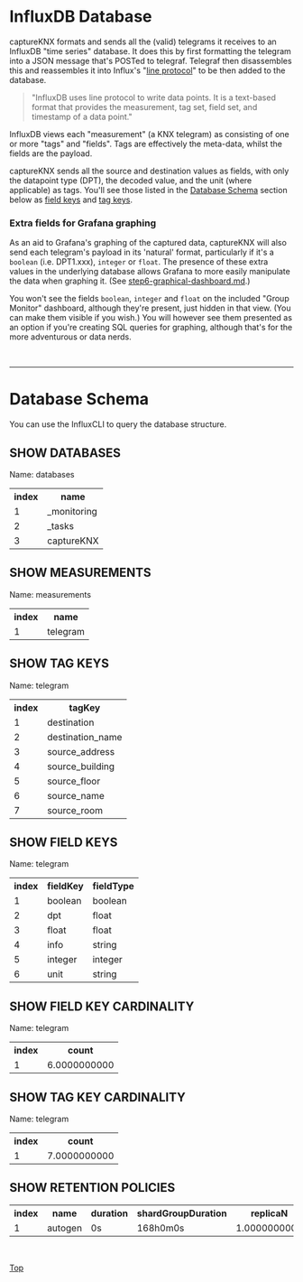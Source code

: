 # InfluxDB Database

captureKNX formats and sends all the (valid) telegrams it receives to an InfluxDB "time series" database. It does this by first formatting the telegram into a JSON message that's POSTed to telegraf. Telegraf then disassembles this and reassembles it into Influx's "[line protocol](https://docs.influxdata.com/influxdb/v2/reference/syntax/line-protocol/)" to be then added to the database.

> "InfluxDB uses line protocol to write data points. It is a text-based format that provides the measurement, tag set, field set, and timestamp of a data point."

InfluxDB views each "measurement" (a KNX telegram) as consisting of one or more "tags" and "fields". Tags are effectively the meta-data, whilst the fields are the payload.

captureKNX sends all the source and destination values as fields, with only the datapoint type (DPT), the decoded value, and the unit (where applicable) as tags. You'll see those listed in the [Database Schema](#database-schema) section below as [field keys](#show-field-keys) and [tag keys](#show-tag-keys).

### Extra fields for Grafana graphing

As an aid to Grafana's graphing of the captured data, captureKNX will also send each telegram's payload in its 'natural' format, particularly if it's a `boolean` (i.e. DPT1.xxx), `integer` or `float`. The presence of these extra values in the underlying database allows Grafana to more easily manipulate the data when graphing it. (See [step6-graphical-dashboard.md](/docs/step6-graphical-dashboard.md).)

You won't see the fields `boolean`, `integer` and `float` on the included "Group Monitor" dashboard, although they're present, just hidden in that view. (You can make them visible if you wish.) You will however see them presented as an option if you're creating SQL queries for graphing, although that's for the more adventurous or data nerds.

<br/>
<hr/>

# Database Schema

You can use the InfluxCLI to query the database structure.

## SHOW DATABASES

Name: databases

<table>
<tr><th>index</th><th>name</th></tr>
<tr><td>1</td><td>_monitoring</td></tr>
<tr><td>2</td><td>_tasks</td></tr>
<tr><td>3</td><td>captureKNX</td></tr>
</table>

## SHOW MEASUREMENTS

Name: measurements
<table>
<tr><th>index</th><th>name</th></tr>
<tr><td>1</td><td>telegram</td></tr>
</table>

## SHOW TAG KEYS

Name: telegram

<table>
<tr><th>index</th><th>tagKey</th></tr>
<tr><td>1</td><td>destination</td></tr>
<tr><td>2</td><td>destination_name</td></tr>
<tr><td>3</td><td>source_address</td></tr>
<tr><td>4</td><td>source_building</td></tr>
<tr><td>5</td><td>source_floor</td></tr>
<tr><td>6</td><td>source_name</td></tr>
<tr><td>7</td><td>source_room</td></tr>
</table>

## SHOW FIELD KEYS

Name: telegram

<table>
<tr><th>index</th><th>fieldKey</th><th>fieldType</th></tr>
<tr><td>1</td><td>boolean</td><td>boolean</td></tr>
<tr><td>2</td><td>dpt</td><td>float</td></tr>
<tr><td>3</td><td>float</td><td>float</td></tr>
<tr><td>4</td><td>info</td><td>string</td></tr>
<tr><td>5</td><td>integer</td><td>integer</td></tr>
<tr><td>6</td><td>unit</td><td>string</td></tr>
</table>

## SHOW FIELD KEY CARDINALITY

Name: telegram

<table>
<tr><th>index</th><th>count</th></tr>
<tr><td>1</td><td>6.0000000000</td></tr>
</table>

## SHOW TAG KEY CARDINALITY
Name: telegram

<table>
<tr><th>index</th><th>count</th></tr>
<tr><td>1</td><td>7.0000000000</td></tr>
</table>

## SHOW RETENTION POLICIES

<table>
<tr><th>index</th><th>name</th><th>duration</th><th>shardGroupDuration</th><th>replicaN</th><th>default</th></tr>
<tr><td>1</td><td>autogen</td><td>0s</td><td>168h0m0s</td><td>1.0000000000</td><td>true</td></tr>
</table>

<br>

[Top](#influxdb-database)
